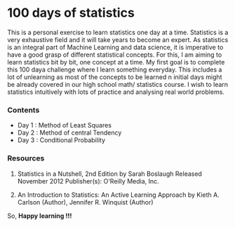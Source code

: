 # 100 days of statistics


This is a personal exercise to learn statistics one day at a time. Statistics is a very exhaustive field and it will take years to become an expert. 
As statistics is an integral part of Machine Learning and data science, it is imperative to have a good grasp of different statistical concepts.
For this, I am aiming to learn statistics bit by bit, one concept at a time. My first goal is to complete this 100 daya challenge where I learn something everyday.
This includes a lot of unlearning as most of the concepts to be learned n initial days might be already covered in our high school math/ statistics course.
I wish to learn statistics intuitively with lots of practice and analysing real world problems. 

### Contents

- Day 1 : Method of Least Squares
- Day 2 : Method of central Tendency
- Day 3 : Conditional Probability


### Resources

1. Statistics in a Nutshell, 2nd Edition
by Sarah Boslaugh Released November 2012 Publisher(s): O'Reilly Media, Inc.

2. An Introduction to Statistics: An Active Learning Approach
by Kieth A. Carlson  (Author), Jennifer R. Winquist (Author) 




So, <b> Happy learning !!! </b>
